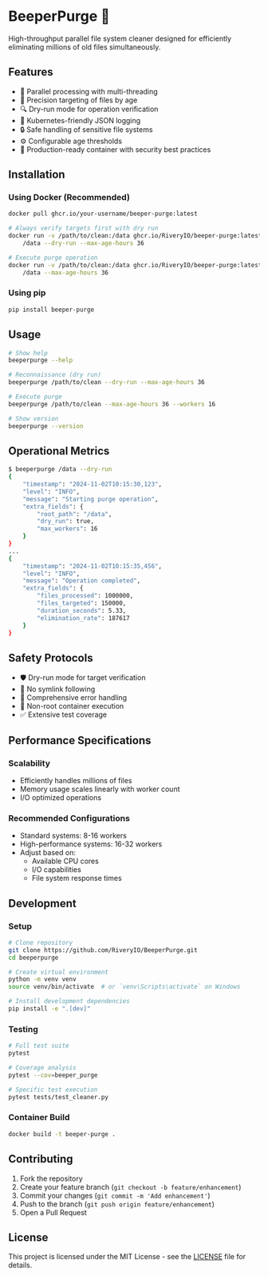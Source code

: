 # BeeperPurge 🧹

High-throughput parallel file system cleaner designed for efficiently eliminating millions of old files simultaneously.

## Features

- 🚀 Parallel processing with multi-threading
- 🎯 Precision targeting of files by age
- 🔍 Dry-run mode for operation verification
- 📝 Kubernetes-friendly JSON logging
- 🔒 Safe handling of sensitive file systems
- ⚙️ Configurable age thresholds
- 🐳 Production-ready container with security best practices

## Installation

### Using Docker (Recommended)

```bash
docker pull ghcr.io/your-username/beeper-purge:latest

# Always verify targets first with dry run
docker run -v /path/to/clean:/data ghcr.io/RiveryIO/beeper-purge:latest \
    /data --dry-run --max-age-hours 36

# Execute purge operation
docker run -v /path/to/clean:/data ghcr.io/RiveryIO/beeper-purge:latest \
    /data --max-age-hours 36
```

### Using pip

```bash
pip install beeper-purge
```

## Usage

```bash
# Show help
beeperpurge --help

# Reconnaissance (dry run)
beeperpurge /path/to/clean --dry-run --max-age-hours 36

# Execute purge
beeperpurge /path/to/clean --max-age-hours 36 --workers 16

# Show version
beeperpurge --version
```

## Operational Metrics

```bash
$ beeperpurge /data --dry-run
{
    "timestamp": "2024-11-02T10:15:30,123",
    "level": "INFO",
    "message": "Starting purge operation",
    "extra_fields": {
        "root_path": "/data",
        "dry_run": true,
        "max_workers": 16
    }
}
...
{
    "timestamp": "2024-11-02T10:15:35,456",
    "level": "INFO",
    "message": "Operation completed",
    "extra_fields": {
        "files_processed": 1000000,
        "files_targeted": 150000,
        "duration_seconds": 5.33,
        "elimination_rate": 187617
    }
}
```

## Safety Protocols

- 🛡️ Dry-run mode for target verification
- 🔗 No symlink following
- 🚨 Comprehensive error handling
- 👤 Non-root container execution
- ✅ Extensive test coverage

## Performance Specifications

### Scalability
- Efficiently handles millions of files
- Memory usage scales linearly with worker count
- I/O optimized operations

### Recommended Configurations
- Standard systems: 8-16 workers
- High-performance systems: 16-32 workers
- Adjust based on:
  - Available CPU cores
  - I/O capabilities
  - File system response times

## Development

### Setup

```bash
# Clone repository
git clone https://github.com/RiveryIO/BeeperPurge.git
cd beeperpurge

# Create virtual environment
python -m venv venv
source venv/bin/activate  # or `venv\Scripts\activate` on Windows

# Install development dependencies
pip install -e ".[dev]"
```

### Testing

```bash
# Full test suite
pytest

# Coverage analysis
pytest --cov=beeper_purge

# Specific test execution
pytest tests/test_cleaner.py
```

### Container Build

```bash
docker build -t beeper-purge .
```

## Contributing

1. Fork the repository
2. Create your feature branch (`git checkout -b feature/enhancement`)
3. Commit your changes (`git commit -m 'Add enhancement'`)
4. Push to the branch (`git push origin feature/enhancement`)
5. Open a Pull Request

## License

This project is licensed under the MIT License - see the [LICENSE](LICENSE) file for details.
